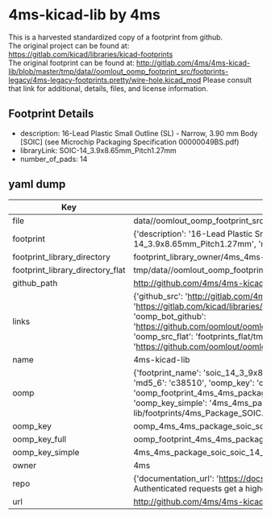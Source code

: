 # 4ms-kicad-lib by 4ms  
This is a harvested standardized copy of a footprint from github.  
The original project can be found at:  
https://gitlab.com/kicad/libraries/kicad-footprints  
The original footprint can be found at:
http://gitlab.com/4ms/4ms-kicad-lib/blob/master/tmp/data//oomlout_oomp_footprint_src/footprints-legacy/4ms-legacy-footprints.pretty/wire-hole.kicad_mod
Please consult that link for additional, details, files, and license information.  
## Footprint Details
* description: 16-Lead Plastic Small Outline (SL) - Narrow, 3.90 mm Body [SOIC] (see Microchip Packaging Specification 00000049BS.pdf)  
* libraryLink: SOIC-14_3.9x8.65mm_Pitch1.27mm  
* number_of_pads: 14  
## yaml dump  
| Key | Value |  
| --- | --- |  
| file | data//oomlout_oomp_footprint_src/4ms-kicad-lib/footprints/4ms_Package_SOIC.pretty/SOIC-14_3.9x8.65mm_Pitch1.27mm.kicad_mod |  
| footprint | {'description': '16-Lead Plastic Small Outline (SL) - Narrow, 3.90 mm Body [SOIC] (see Microchip Packaging Specification 00000049BS.pdf)', 'libraryLink': 'SOIC-14_3.9x8.65mm_Pitch1.27mm', 'number_of_pads': 14} |  
| footprint_library_directory | footprint_library_owner/4ms_4ms-kicad-lib |  
| footprint_library_directory_flat | tmp/data//oomlout_oomp_footprint_src/footprints_flat/4ms_4ms_package_soic_soic_14_3_9x8_65mm_pitch1_27mm/working |  
| github_path | http://github.com/4ms/4ms-kicad-lib/blob/master/tmp/data//oomlout_oomp_footprint_src/footprints/4ms_Package_SOIC.pretty/SOIC-14_3.9x8.65mm_Pitch1.27mm.kicad_mod |  
| links | {'github_src': 'http://gitlab.com/4ms/4ms-kicad-lib/blob/master/tmp/data//oomlout_oomp_footprint_src/footprints-legacy/4ms-legacy-footprints.pretty/wire-hole.kicad_mod', 'github_src_repo': 'https://gitlab.com/kicad/libraries/kicad-footprints', 'oomp_bot': 'tmp/data//oomlout_oomp_footprint_src/footprints/4ms_4ms_package_soic_soic_14_3_9x8_65mm_pitch1_27mm/working', 'oomp_bot_github': 'https://github.com/oomlout/oomlout_oomp_footprint_bot/tree/main/tmp/data//oomlout_oomp_footprint_src/footprints/4ms_4ms_package_soic_soic_14_3_9x8_65mm_pitch1_27mm/working', 'oomp_src_flat': 'footprints_flat/tmp/data//oomlout_oomp_footprint_src/footprints_flat/4ms_4ms_package_soic_soic_14_3_9x8_65mm_pitch1_27mm/working', 'oomp_src_flat_github': 'https://github.com/oomlout/oomlout_oomp_footprint_src/tree/main/tmp/data//oomlout_oomp_footprint_src/footprints_flat/4ms_4ms_package_soic_soic_14_3_9x8_65mm_pitch1_27mm/working'} |  
| name | 4ms-kicad-lib |  
| oomp | {'footprint_name': 'soic_14_3_9x8_65mm_pitch1_27mm', 'library_name': '4ms_package_soic', 'md5': 'c38510849d94c73bd7807cfd7ca91093', 'md5_10': 'c38510849d', 'md5_5': 'c3851', 'md5_6': 'c38510', 'oomp_key': 'oomp_4ms_4ms_package_soic_soic_14_3_9x8_65mm_pitch1_27mm', 'oomp_key_extra': 'oomp_footprint_4ms_4ms_package_soic_soic_14_3_9x8_65mm_pitch1_27mm', 'oomp_key_full': 'oomp_footprint_4ms_4ms_package_soic_soic_14_3_9x8_65mm_pitch1_27mm_c38510', 'oomp_key_simple': '4ms_4ms_package_soic_soic_14_3_9x8_65mm_pitch1_27mm', 'original_filename': 'data//oomlout_oomp_footprint_src/4ms-kicad-lib/footprints/4ms_Package_SOIC.pretty/SOIC-14_3.9x8.65mm_Pitch1.27mm.kicad_mod', 'owner_name': '4ms'} |  
| oomp_key | oomp_4ms_4ms_package_soic_soic_14_3_9x8_65mm_pitch1_27mm |  
| oomp_key_full | oomp_footprint_4ms_4ms_package_soic_soic_14_3_9x8_65mm_pitch1_27mm |  
| oomp_key_simple | 4ms_4ms_package_soic_soic_14_3_9x8_65mm_pitch1_27mm |  
| owner | 4ms |  
| repo | {'documentation_url': 'https://docs.github.com/rest/overview/resources-in-the-rest-api#rate-limiting', 'message': "API rate limit exceeded for 84.66.142.224. (But here's the good news: Authenticated requests get a higher rate limit. Check out the documentation for more details.)"} |  
| url | http://github.com/4ms/4ms-kicad-lib |  


